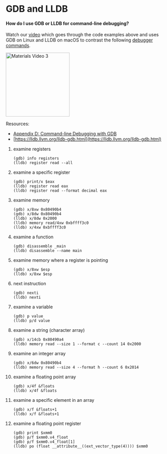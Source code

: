 # GDB and LLDB

#### How do I use GDB or LLDB for command-line debugging?

Watch our [video](https://youtu.be/oMp_R1hWLtM) which goes through the code examples above and uses GDB on Linux and LLDB on macOS to contrast the following [debugger commands](./ExampleCommands.txt).

[<img src = "https://img.youtube.com/vi/oMp_R1hWLtM/0.jpg" alt = "Materials Video 3" width="200" border="0" hspace="0" vspace="0">](https://www.youtube.com/watch?v=oMp_R1hWLtM)

Resources:<br>
- [Appendix D: Command-line Debugging with GDB](../content/Assembly_App_B_GitHub.pdf)<br>
- [https://lldb.llvm.org/lldb-gdb.html](https://lldb.llvm.org/lldb-gdb.html)

1. examine registers

	```
	(gdb) info registers
	(lldb) register read --all
	```

2. examine a specific register

	```
	(gdb) print/x $eax
	(lldb) register read eax
	(lldb) register read --format decimal eax
	```

3. examine memory

	```
	(gdb) x/8xw 0x80490b4
	(gdb) x/8dw 0x80490b4
	(lldb) x/8dw 0x2000
	(lldb) memory read/4xw 0xbffff3c0
	(lldb) x/4xw 0xbffff3c0
	```

4. examine a function

	```
	(gdb) disassemble _main
	(lldb) disassemble --name main
	```

5. examine memory where a register is pointing

	```
	(gdb) x/8xw $esp
	(lldb) x/8xw $esp
	```

6. next instruction

	```
	(gdb) nexti
	(lldb) nexti
	```

7. examine a variable

	```
	(gdb) p value
	(lldb) p/d value
	```

8. examine a string (character array)

	```
	(gdb) x/14cb 0x80490a4
	(lldb) memory read --size 1 --format c --count 14 0x2000
	```

9. examine an integer array

	```
	(gdb) x/6dw 0x80490b4
	(lldb) memory read --size 4 --format h --count 6 0x2014
	```

10. examine a floating point array

	```
	(gdb) x/4f &floats
	(lldb) x/4f &floats
	```

11. examine a specific element in an array

	```
	(gdb) x/f &floats+1
	(lldb) x/f &floats+1
	```

12. examine a floating point register

	```
	(gdb) print $xmm0
	(gdb) p/f $xmm0.v4_float
	(gdb) p/f $xmm0.v4_float[1]
	(lldb) po (float __attribute__((ext_vector_type(4)))) $xmm0
	```
